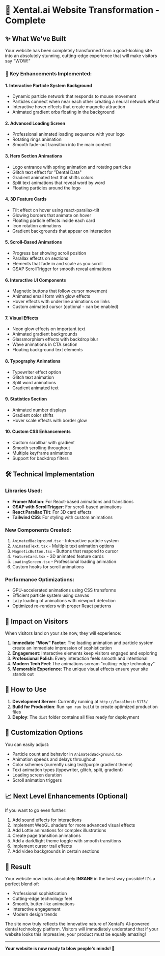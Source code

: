 # 🚀 Xental.ai Website Transformation - Complete

## ✨ What We've Built

Your website has been completely transformed from a good-looking site into an absolutely stunning, cutting-edge experience that will make visitors say "WOW!" 

### 🎨 Key Enhancements Implemented:

#### 1. **Interactive Particle System Background**
- Dynamic particle network that responds to mouse movement
- Particles connect when near each other creating a neural network effect
- Interactive hover effects that create magnetic attraction
- Animated gradient orbs floating in the background

#### 2. **Advanced Loading Screen**
- Professional animated loading sequence with your logo
- Rotating rings animation
- Smooth fade-out transition into the main content

#### 3. **Hero Section Animations**
- Logo entrance with spring animation and rotating particles
- Glitch text effect for "Dental Data"
- Gradient animated text that shifts colors
- Split text animations that reveal word by word
- Floating particles around the logo

#### 4. **3D Feature Cards**
- Tilt effect on hover using react-parallax-tilt
- Glowing borders that animate on hover
- Floating particle effects inside each card
- Icon rotation animations
- Gradient backgrounds that appear on interaction

#### 5. **Scroll-Based Animations**
- Progress bar showing scroll position
- Parallax effects on sections
- Elements that fade in and scale as you scroll
- GSAP ScrollTrigger for smooth reveal animations

#### 6. **Interactive UI Components**
- Magnetic buttons that follow cursor movement
- Animated email form with glow effects
- Hover effects with underline animations on links
- Custom animated cursor (optional - can be enabled)

#### 7. **Visual Effects**
- Neon glow effects on important text
- Animated gradient backgrounds
- Glassmorphism effects with backdrop blur
- Wave animations in CTA section
- Floating background text elements

#### 8. **Typography Animations**
- Typewriter effect option
- Glitch text animation
- Split word animations
- Gradient animated text

#### 9. **Statistics Section**
- Animated number displays
- Gradient color shifts
- Hover scale effects with border glow

#### 10. **Custom CSS Enhancements**
- Custom scrollbar with gradient
- Smooth scrolling throughout
- Multiple keyframe animations
- Support for backdrop filters

## 🛠 Technical Implementation

### Libraries Used:
- **Framer Motion**: For React-based animations and transitions
- **GSAP with ScrollTrigger**: For scroll-based animations
- **React Parallax Tilt**: For 3D card effects
- **Tailwind CSS**: For styling with custom animations

### New Components Created:
1. `AnimatedBackground.tsx` - Interactive particle system
2. `AnimatedText.tsx` - Multiple text animation options
3. `MagneticButton.tsx` - Buttons that respond to cursor
4. `FeatureCard.tsx` - 3D animated feature cards
5. `LoadingScreen.tsx` - Professional loading animation
6. Custom hooks for scroll animations

### Performance Optimizations:
- GPU-accelerated animations using CSS transforms
- Efficient particle system using canvas
- Lazy loading of animations with viewport detection
- Optimized re-renders with proper React patterns

## 🎯 Impact on Visitors

When visitors land on your site now, they will experience:

1. **Immediate "Wow" Factor**: The loading animation and particle system create an immediate impression of sophistication
2. **Engagement**: Interactive elements keep visitors engaged and exploring
3. **Professional Polish**: Every interaction feels smooth and intentional
4. **Modern Tech Feel**: The animations scream "cutting-edge technology"
5. **Memorable Experience**: The unique visual effects ensure your site stands out

## 🚦 How to Use

1. **Development Server**: Currently running at `http://localhost:5173/`
2. **Build for Production**: Run `npm run build` to create optimized production files
3. **Deploy**: The `dist` folder contains all files ready for deployment

## 🎨 Customization Options

You can easily adjust:
- Particle count and behavior in `AnimatedBackground.tsx`
- Animation speeds and delays throughout
- Color schemes (currently using teal/purple gradient theme)
- Text animation types (typewriter, glitch, split, gradient)
- Loading screen duration
- Scroll animation triggers

## 📈 Next Level Enhancements (Optional)

If you want to go even further:
1. Add sound effects for interactions
2. Implement WebGL shaders for more advanced visual effects
3. Add Lottie animations for complex illustrations
4. Create page transition animations
5. Add a dark/light theme toggle with smooth transitions
6. Implement cursor trail effects
7. Add video backgrounds in certain sections

## 🎉 Result

Your website now looks absolutely **INSANE** in the best way possible! It's a perfect blend of:
- Professional sophistication
- Cutting-edge technology feel
- Smooth, butter-like animations
- Interactive engagement
- Modern design trends

The site now truly reflects the innovative nature of Xental's AI-powered dental technology platform. Visitors will immediately understand that if your website looks this impressive, your product must be equally amazing!

---

**Your website is now ready to blow people's minds! 🚀**
